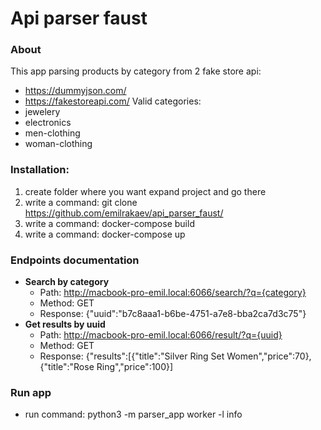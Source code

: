 # Api parser faust
### About
This app parsing products by category from 2 fake store api:
- https://dummyjson.com/
- https://fakestoreapi.com/
Valid categories:
- jewelery
- electronics
- men-clothing
- woman-clothing
### Installation:
1. create folder where you want expand project and go there 
2. write a command: git clone https://github.com/emilrakaev/api_parser_faust/
3. write a command: docker-compose build
4. write a command: docker-compose up
### Endpoints documentation
- **Search by category**
   - Path: http://macbook-pro-emil.local:6066/search/?q={category}
   - Method: GET
   - Response: {"uuid":"b7c8aaa1-b6be-4751-a7e8-bba2ca7d3c75"}
 - **Get results by uuid**
   - Path: http://macbook-pro-emil.local:6066/result/?q={uuid}
   - Method: GET
   - Response: {"results":[{"title":"Silver Ring Set Women","price":70},{"title":"Rose Ring","price":100}]
### Run app
- run command: python3 -m parser_app worker -l info
